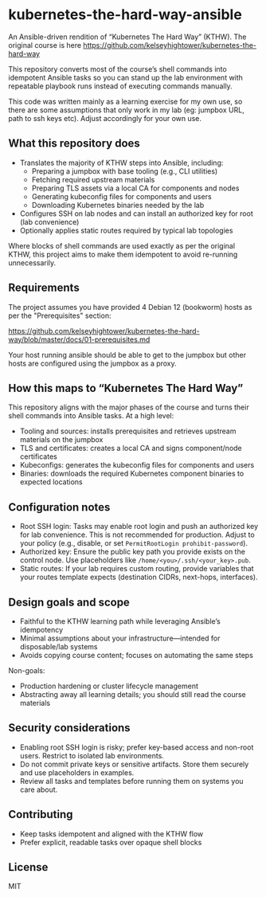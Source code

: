 # kubernetes-the-hard-way-ansible

An Ansible-driven rendition of “Kubernetes The Hard Way” (KTHW).  The original course is here https://github.com/kelseyhightower/kubernetes-the-hard-way 

This repository converts most of the course’s shell commands into idempotent Ansible tasks so you can stand up the lab environment with repeatable playbook runs instead of executing commands manually.

This code was written mainly as a learning exercise for my own use, so there are some assumptions that only work in my lab (eg: jumpbox URL, path to ssh keys etc).  Adjust accordingly for your own use. 

## What this repository does

- Translates the majority of KTHW steps into Ansible, including:
  - Preparing a jumpbox with base tooling (e.g., CLI utilities)
  - Fetching required upstream materials
  - Preparing TLS assets via a local CA for components and nodes
  - Generating kubeconfig files for components and users
  - Downloading Kubernetes binaries needed by the lab
- Configures SSH on lab nodes and can install an authorized key for root (lab convenience)
- Optionally applies static routes required by typical lab topologies

Where blocks of shell commands are used exactly as per the original KTHW, this project aims to make them idempotent to avoid re-running unnecessarily.

## Requirements

The project assumes you have provided 4 Debian 12 (bookworm) hosts as per the "Prerequisites" section:

https://github.com/kelseyhightower/kubernetes-the-hard-way/blob/master/docs/01-prerequisites.md

Your host running ansible should be able to get to the jumpbox but other hosts are configured using the jumpbox as a proxy. 

## How this maps to “Kubernetes The Hard Way”

This repository aligns with the major phases of the course and turns their shell commands into Ansible tasks. At a high level:
- Tooling and sources: installs prerequisites and retrieves upstream materials on the jumpbox
- TLS and certificates: creates a local CA and signs component/node certificates
- Kubeconfigs: generates the kubeconfig files for components and users
- Binaries: downloads the required Kubernetes component binaries to expected locations

## Configuration notes

- Root SSH login: Tasks may enable root login and push an authorized key for lab convenience. This is not recommended for production. Adjust to your policy (e.g., disable, or set `PermitRootLogin prohibit-password`).
- Authorized key: Ensure the public key path you provide exists on the control node. Use placeholders like `/home/<you>/.ssh/<your_key>.pub`.
- Static routes: If your lab requires custom routing, provide variables that your routes template expects (destination CIDRs, next-hops, interfaces).

## Design goals and scope

- Faithful to the KTHW learning path while leveraging Ansible’s idempotency
- Minimal assumptions about your infrastructure—intended for disposable/lab systems
- Avoids copying course content; focuses on automating the same steps

Non-goals:
- Production hardening or cluster lifecycle management
- Abstracting away all learning details; you should still read the course materials

## Security considerations

- Enabling root SSH login is risky; prefer key-based access and non-root users. Restrict to isolated lab environments.
- Do not commit private keys or sensitive artifacts. Store them securely and use placeholders in examples.
- Review all tasks and templates before running them on systems you care about.

## Contributing

- Keep tasks idempotent and aligned with the KTHW flow
- Prefer explicit, readable tasks over opaque shell blocks

## License

MIT
```

